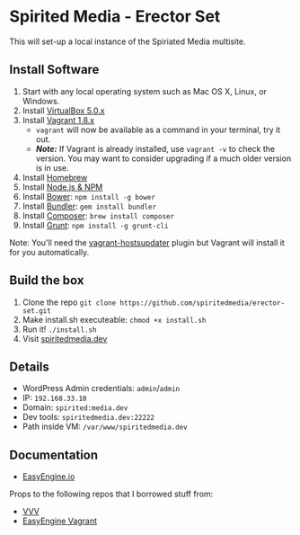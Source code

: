 # Spirited Media - Erector Set
This will set-up a local instance of the Spiriated Media multisite.

## Install Software

1. Start with any local operating system such as Mac OS X, Linux, or Windows.
1. Install [VirtualBox 5.0.x](https://www.virtualbox.org/wiki/Downloads)
1. Install [Vagrant 1.8.x](https://www.vagrantup.com/downloads.html)
    * `vagrant` will now be available as a command in your terminal, try it out.
    * ***Note:*** If Vagrant is already installed, use `vagrant -v` to check the version. You may want to consider upgrading if a much older version is in use.
1. Install [Homebrew](http://brew.sh/)
1. Install [Node.js & NPM](https://changelog.com/install-node-js-with-homebrew-on-os-x/)
2. Install [Bower](https://coolestguidesontheplanet.com/installingbower-on-osx/): `npm install -g bower`
3. Install [Bundler](http://bundler.io/): `gem install bundler`
4. Install [Composer](https://getcomposer.org/): `brew install composer` 
5. Install [Grunt](http://gruntjs.com/): `npm install -g grunt-cli`

Note: You'll need the [vagrant-hostsupdater](https://github.com/cogitatio/vagrant-hostsupdater) plugin but Vagrant will install it for you automatically.

## Build the box
1. Clone the repo `git clone https://github.com/spiritedmedia/erector-set.git`
1. Make install.sh executeable: `chmod +x install.sh`
1. Run it! `./install.sh`
1. Visit [spiritedmedia.dev](http://spiritedmedia.dev)



## Details
- WordPress Admin credentials: `admin`/`admin`
- IP: `192.168.33.10`
- Domain: `spirited:media.dev`
- Dev tools: `spiritedmedia.dev:22222`
- Path inside VM: `/var/www/spiritedmedia.dev`

## Documentation
- [EasyEngine.io](https://easyengine.io/)

Props to the following repos that I borrowed stuff from:

- [VVV](https://github.com/Varying-Vagrant-Vagrants/VVV/)
- [EasyEngine Vagrant](https://github.com/EasyEngine/easyengine-vagrant)